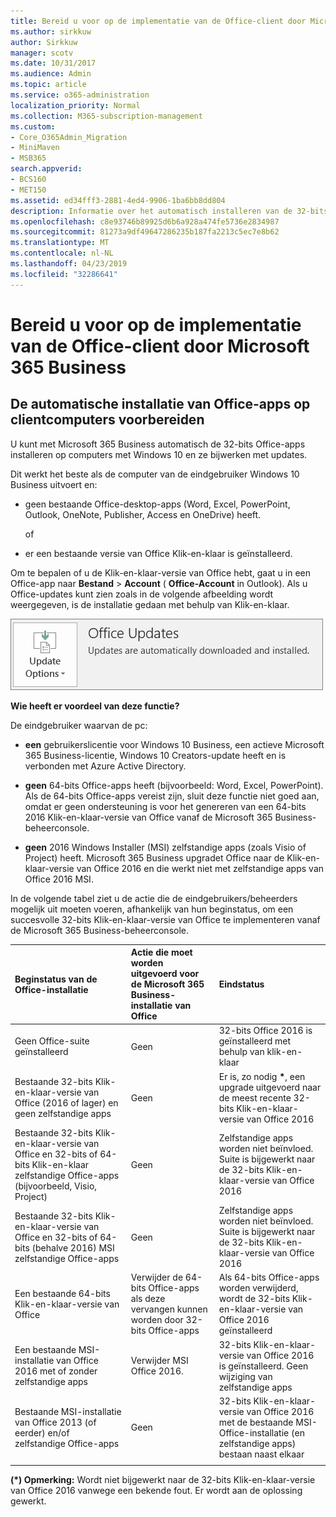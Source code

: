```yaml
---
title: Bereid u voor op de implementatie van de Office-client door Microsoft 365 Business
ms.author: sirkkuw
author: Sirkkuw
manager: scotv
ms.date: 10/31/2017
ms.audience: Admin
ms.topic: article
ms.service: o365-administration
localization_priority: Normal
ms.collection: M365-subscription-management
ms.custom:
- Core_O365Admin_Migration
- MiniMaven
- MSB365
search.appverid:
- BCS160
- MET150
ms.assetid: ed34fff3-2881-4ed4-9906-1ba6bb8dd804
description: Informatie over het automatisch installeren van de 32-bits Office-toepassingen op computers met Windows 10 en up-to-date te houden.
ms.openlocfilehash: c8e93746b89925d6b6a928a474fe5736e2834987
ms.sourcegitcommit: 81273a9df49647286235b187fa2213c5ec7e8b62
ms.translationtype: MT
ms.contentlocale: nl-NL
ms.lasthandoff: 04/23/2019
ms.locfileid: "32286641"
---
```

# <a name="prepare-for-office-client-deployment-by-microsoft-365-business"></a>Bereid u voor op de implementatie van de Office-client door Microsoft 365 Business

## <a name="prepare-to-automatically-install-office-apps-to-client-computers"></a>De automatische installatie van Office-apps op clientcomputers voorbereiden

U kunt met Microsoft 365 Business automatisch de 32-bits Office-apps installeren op computers met Windows 10 en ze bijwerken met updates.
  
Dit werkt het beste als de computer van de eindgebruiker Windows 10 Business uitvoert en:
  
- geen bestaande Office-desktop-apps (Word, Excel, PowerPoint, Outlook, OneNote, Publisher, Access en OneDrive) heeft.
    
    of
    
- er een bestaande versie van Office Klik-en-klaar is geïnstalleerd.
    
Om te bepalen of u de Klik-en-klaar-versie van Office hebt, gaat u in een Office-app naar **Bestand** \> **Account** ( **Office-Account** in Outlook). Als u Office-updates kunt zien zoals in de volgende afbeelding wordt weergegeven, is de installatie gedaan met behulp van Klik-en-klaar. 
  
![Screenshot of Office updates in Office app Account](media/e3439380-fa43-4ed6-ae5d-64851c297df5.png)
  
 **Wie heeft er voordeel van deze functie?**
  
De eindgebruiker waarvan de pc:
  
- **een** gebruikerslicentie voor Windows 10 Business, een actieve Microsoft 365 Business-licentie, Windows 10 Creators-update heeft en is verbonden met Azure Active Directory. 
    
- **geen** 64-bits Office-apps heeft (bijvoorbeeld: Word, Excel, PowerPoint). Als de 64-bits Office-apps vereist zijn, sluit deze functie niet goed aan, omdat er geen ondersteuning is voor het genereren van een 64-bits 2016 Klik-en-klaar-versie van Office vanaf de Microsoft 365 Business-beheerconsole. 
    
- **geen** 2016 Windows Installer (MSI) zelfstandige apps (zoals Visio of Project) heeft. Microsoft 365 Business upgradet Office naar de Klik-en-klaar-versie van Office 2016 en die werkt niet met zelfstandige apps van Office 2016 MSI. 
    
In de volgende tabel ziet u de actie die de eindgebruikers/beheerders mogelijk uit moeten voeren, afhankelijk van hun beginstatus, om een succesvolle 32-bits Klik-en-klaar-versie van Office te implementeren vanaf de Microsoft 365 Business-beheerconsole.
  
|**Beginstatus van de Office-installatie**|**Actie die moet worden uitgevoerd voor de Microsoft 365 Business-installatie van Office**|**Eindstatus**|
|:-----|:-----|:-----|
|Geen Office-suite geïnstalleerd  <br/> |Geen  <br/> |32-bits Office 2016 is geïnstalleerd met behulp van klik-en-klaar  <br/> |
|Bestaande 32-bits Klik-en-klaar-versie van Office (2016 of lager) en geen zelfstandige apps  <br/> |Geen  <br/> |Er is, zo nodig **\***, een upgrade uitgevoerd naar de meest recente 32-bits Klik-en-klaar-versie van Office 2016 <br/> |
|Bestaande 32-bits Klik-en-klaar-versie van Office en 32-bits of 64-bits Klik-en-klaar zelfstandige Office-apps (bijvoorbeeld, Visio, Project)  <br/> |Geen  <br/> |Zelfstandige apps worden niet beïnvloed. Suite is bijgewerkt naar de 32-bits Klik-en-klaar-versie van Office 2016  <br/> |
|Bestaande 32-bits Klik-en-klaar-versie van Office en 32-bits of 64-bits (behalve 2016) MSI zelfstandige Office-apps  <br/> |Geen  <br/> |Zelfstandige apps worden niet beïnvloed. Suite is bijgewerkt naar de 32-bits Klik-en-klaar-versie van Office 2016  <br/> ||||
|Een bestaande 64-bits Klik-en-klaar-versie van Office  <br/> |Verwijder de 64-bits Office-apps als deze vervangen kunnen worden door 32-bits Office-apps  <br/> |Als 64-bits Office-apps worden verwijderd, wordt de 32-bits Klik-en-klaar-versie van Office 2016 geïnstalleerd  <br/> |
|Een bestaande MSI-installatie van Office 2016 met of zonder zelfstandige apps  <br/> |Verwijder MSI Office 2016.  <br/> |32-bits Klik-en-klaar-versie van Office 2016 is geïnstalleerd. Geen wijziging van zelfstandige apps  <br/> |
|Bestaande MSI-installatie van Office 2013 (of eerder) en/of zelfstandige Office-apps  <br/> |Geen  <br/> |32-bits Klik-en-klaar-versie van Office 2016 met de bestaande MSI-Office-installatie (en zelfstandige apps) bestaan naast elkaar  <br/> |
||||
   
 **(\*) Opmerking:** Wordt niet bijgewerkt naar de 32-bits Klik-en-klaar-versie van Office 2016 vanwege een bekende fout. Er wordt aan de oplossing gewerkt. 
  


